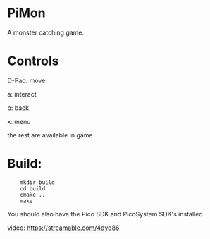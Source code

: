 # PiMon
A monster catching game.

# Controls
D-Pad: move

a: interact

b: back

x: menu

the rest are available in game

# Build:
```
    mkdir build
    cd build
    cmake ..
    make
```
You should also have the Pico SDK and PicoSystem SDK's installed

video: https://streamable.com/4dyd86
